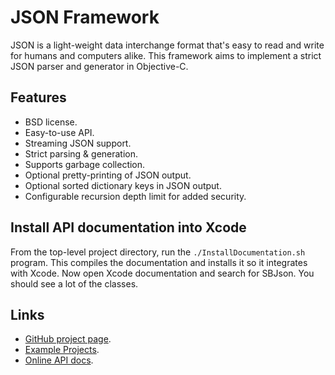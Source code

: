 JSON Framework
==============

JSON is a light-weight data interchange format that's easy to read and
write for humans and computers alike. This framework aims to implement
a strict JSON parser and generator in Objective-C.

Features
--------

* BSD license.
* Easy-to-use API.
* Streaming JSON support.
* Strict parsing & generation.
* Supports garbage collection.
* Optional pretty-printing of JSON output.
* Optional sorted dictionary keys in JSON output.
* Configurable recursion depth limit for added security.



Install API documentation into Xcode
------------------------------------

From the top-level project directory, run the `./InstallDocumentation.sh` program. This compiles the documentation and installs it so it integrates with Xcode. Now open Xcode documentation and search for SBJson. You should see a lot of the classes.

Links
-----

* [GitHub project page](http://github.com/stig/json-framework).
* [Example Projects](http://github.com/stig/json-framework-examples).
* [Online API docs](http://stig.github.com/json-framework/api).
